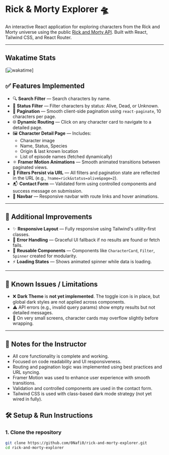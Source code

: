 # Rick & Morty Explorer 🛸

An interactive React application for exploring characters from the Rick and Morty universe using the public [Rick and Morty API](https://rickandmortyapi.com/). Built with React, Tailwind CSS, and React Router.

---

## Wakatime Stats
[![wakatime](https://wakatime.com/@cecc9ca2-fced-44a8-af23-56ed7c3bd08a/projects/wtblbzmqjl)]

## ✅ Features Implemented

- 🔍 **Search Filter** — Search characters by name.
- 🧟 **Status Filter** — Filter characters by status: Alive, Dead, or Unknown.
- 📄 **Pagination** — Smooth client-side pagination using `react-paginate`, 10 characters per page.
- 🌐 **Dynamic Routing** — Click on any character card to navigate to a detailed page.
- 🖼️ **Character Detail Page** — Includes:
  - Character image
  - Name, Status, Species
  - Origin & last known location
  - List of episode names (fetched dynamically)
- ⚛️ **Framer Motion Animations** — Smooth animated transitions between paginated views.
- 🔁 **Filters Persist via URL** — All filters and pagination state are reflected in the URL (e.g., `?name=rick&status=alive&page=2`).
- 📬 **Contact Form** — Validated form using controlled components and success message on submission.
- 🧭 **Navbar** — Responsive navbar with route links and hover animations.

---

## 🌟 Additional Improvements

- ✨ **Responsive Layout** — Fully responsive using Tailwind's utility-first classes.
- 🚫 **Error Handling** — Graceful UI fallback if no results are found or fetch fails.
- 🎨 **Reusable Components** — Components like `CharacterCard`, `Filter`, `Spinner` created for modularity.
- ⚡ **Loading States** — Shows animated spinner while data is loading.

---

## 🐞 Known Issues / Limitations

- ❌ **Dark Theme** is **not yet implemented**. The toggle icon is in place, but global dark styles are not applied across components.
- ⚠️ API errors (e.g., invalid query params) show empty results but not detailed messages.
- 📱 On very small screens, character cards may overflow slightly before wrapping.

---

## 📝 Notes for the Instructor

- All core functionality is complete and working.
- Focused on code readability and UI responsiveness.
- Routing and pagination logic was implemented using best practices and URL syncing.
- Framer Motion was used to enhance user experience with smooth transitions.
- Validation and controlled components are used in the contact form.
- Tailwind CSS is used with class-based dark mode strategy (not yet wired in fully).


## 🛠️ Setup & Run Instructions

### 1. Clone the repository

```bash
git clone https://github.com/0Nafi0/rick-and-morty-explorer.git
cd rick-and-morty-explorer

